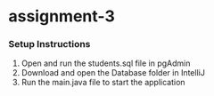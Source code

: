 # assignment-3

### Setup Instructions

1. Open and run the students.sql file in pgAdmin
2. Download and open the Database folder in IntelliJ
3. Run the main.java file to start the application
